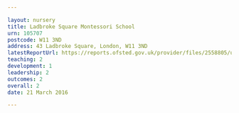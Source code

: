 ```yaml
---

layout: nursery
title: Ladbroke Square Montessori School
urn: 105707
postcode: W11 3ND
address: 43 Ladbroke Square, London, W11 3ND
latestReportUrl: https://reports.ofsted.gov.uk/provider/files/2558805/urn/105707.pdf
teaching: 2
development: 1
leadership: 2
outcomes: 2
overall: 2
date: 21 March 2016

---
```

